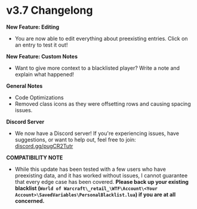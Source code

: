 # v3.7 Changelong
**New Feature: Editing**
* You are now able to edit everything about preexisting entries. Click on an entry to test it out!

**New Feature: Custom Notes**
* Want to give more context to a blacklisted player? Write a note and explain what happened!

**General Notes**
* Code Optimizations
* Removed class icons as they were offsetting rows and causing spacing issues.

**Discord Server**
* We now have a Discord server! If you're experiencing issues, have suggestions, or want to help out, feel free to join: [discord.gg/pugCR2Tutr](discord.gg/pugCR2Tutr)

**COMPATIBILITY NOTE**
* While this update has been tested with a few users who have preexisting data, and it has worked without issues, I cannot guarantee that every edge case has been covered. **Please back up your existing blacklist (``World of Warcraft\_retail_\WTF\Account\<Your Account>\SavedVariables\PersonalBlacklist.lua``) if you are at all concerned.**
